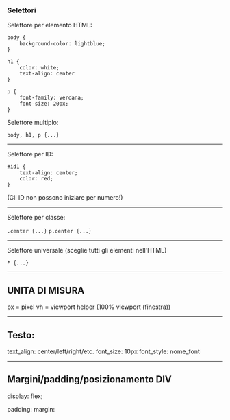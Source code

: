 ### Selettori

Selettore per elemento HTML:

```
body {
    background-color: lightblue;
}

h1 {
    color: white;
    text-align: center
}

p {
    font-family: verdana;
    font-size: 20px;
}
```

Selettore multiplo:

`body, h1, p {...}`

---

Selettore per ID:

```
#id1 {
    text-align: center;
    color: red;
}
```

(Gli ID non possono iniziare per numero!)

---

Selettore per classe:

`.center {...}`
`p.center {...}`

---

Selettore universale (sceglie tutti gli elementi nell'HTML)

`* {...}`

---

## UNITA DI MISURA

px = pixel
vh = viewport helper (100% viewport (finestra))

---

## Testo:

text_align: center/left/right/etc.
font_size: 10px
font_style: nome_font

---

## Margini/padding/posizionamento DIV

display: flex;

padding:
margin:
